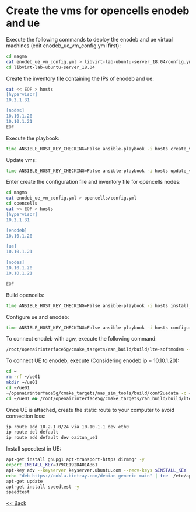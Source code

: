 # Create the vms for opencells enodeb and ue

Execute the following commands to deploy the enodeb and ue virtual machines (edit enodeb_ue_vm_config.yml first):

```bash
cd magma
cat enodeb_ue_vm_config.yml > libvirt-lab-ubuntu-server_18.04/config.yml
cd libvirt-lab-ubuntu-server_18.04
```

Create the inventory file containing the IPs of enodeb and ue:

```bash
cat << EOF > hosts
[hypervisor]
10.2.1.31

[nodes]
10.10.1.20
10.10.1.21
EOF
```

Execute the playbook:
``` bash 
time ANSIBLE_HOST_KEY_CHECKING=False ansible-playbook -i hosts create_vm.yml
```

Update vms:
``` bash 
time ANSIBLE_HOST_KEY_CHECKING=False ansible-playbook -i hosts update_vm.yml
```

Enter create the configuration file and inventory file for opencells nodes:
```bash
cd magma
cat enodeb_ue_vm_config.yml > opencells/config.yml
cd opencells
cat << EOF > hosts
[hypervisor]
10.2.1.31

[enodeb]
10.10.1.20

[ue]
10.10.1.21

[nodes]
10.10.1.20
10.10.1.21

EOF
```

Build opencells:
``` bash 
time ANSIBLE_HOST_KEY_CHECKING=False ansible-playbook -i hosts install_opencells.yml
```


Configure ue and enodeb:
``` bash 
time ANSIBLE_HOST_KEY_CHECKING=False ansible-playbook -i hosts configure.yml
```


To connect enodeb with agw, execute the following command:
```bash
/root/openairinterface5g/cmake_targets/ran_build/build/lte-softmodem --rfsim -O ~/opencells-mods/enb.sample --log_config.hw_log_level error
```

To connect UE to enodeb, execute (Considering enodeb ip = 10.10.1.20):
```bash
cd ~
rm -rf ~/ue01
mkdir ~/ue01
cd ~/ue01
~/openairinterface5g/cmake_targets/nas_sim_tools/build/conf2uedata -c ~/opencells-mods/sim_modified.conf -o .
cd ~/ue01 && /root/openairinterface5g/cmake_targets/ran_build/build/lte-uesoftmodem -C 2685000000 -r 50 --rfsim --rfsimulator.serveraddr 10.10.1.20
```

Once UE is attached, create the static route to your computer to avoid connection loss:
```bash
ip route add 10.2.1.0/24 via 10.10.1.1 dev eth0
ip route del default
ip route add default dev oaitun_ue1
```

Install speedtest in UE:
```bash
apt-get install gnupg1 apt-transport-https dirmngr -y
export INSTALL_KEY=379CE192D401AB61
apt-key adv --keyserver keyserver.ubuntu.com --recv-keys $INSTALL_KEY
echo "deb https://ookla.bintray.com/debian generic main" | tee  /etc/apt/sources.list.d/speedtest.list
apt-get update
apt-get install speedtest -y
speedtest
```

[<< Back](../README.md)